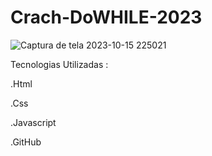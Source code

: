 # Crach-DoWHILE-2023

![Captura de tela 2023-10-15 225021](https://github.com/DevTechMastersr/Crach-DoWHILE-2023/assets/145814759/acf7dfda-28d3-4d10-9b9f-cc42a0df1fef)

 Tecnologias Utilizadas :

  .Html

  .Css

  .Javascript

  .GitHub
